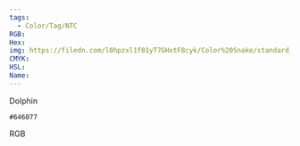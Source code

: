 ```yaml
---
tags:
  - Color/Tag/NTC
RGB:
Hex:
img: https://filedn.com/l0hpzxl1f01yT7GHxtF8cyk/Color%20Snake/standard_csv_to_svg/646077.svg
CMYK:
HSL:
Name:
---
```

Dolphin
```palette
#646077
```
RGB
